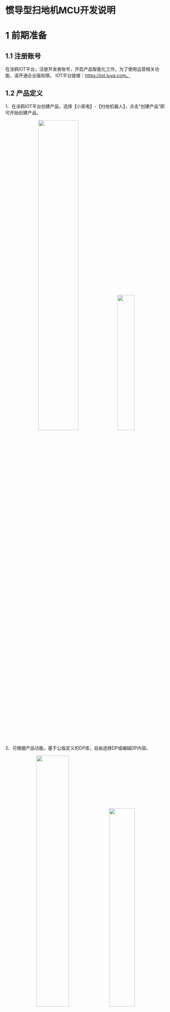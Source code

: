 # 惯导型扫地机MCU开发说明



# 1 前期准备

## 1.1 注册账号

   在涂鸦IOT平台，注册开发者账号，开启产品智能化工作，为了使用运营相关功能，请开通企业版权限。
   IOT平台链接：https://iot.tuya.com。


## 1.2 产品定义

1、在涂鸦IOT平台创建产品，选择【小家电】-【扫地机器人】，点击“创建产品”即可开始创建产品。 

<center class="half">
    <img src="./image/1.2-1.png" width=50%/> 
    <img src="./image/1.2-2.png" width=33%/>
</center>

2、可根据产品功能，基于公版定义的DP库，自由选择DP或编辑DP内容。

<center class="half">
    <img src="./image/1.2-3.png" width=45%/> 
    <img src="./image/1.2-4.png" width=40%/>
</center>

3、产品定义后，选择适配的云模组，并在IOT平台采购样片。

<center class="half">
    <img src="./image/1.2-5.png" width=50%/> 
</center>

4、完成相关定义后，IOT平台会根据产品定义和云模组型号，生成相应的数据协议，请下载并保存。

<center class="half">
    <img src="./image/1.2-6.png" width=50%/> 
</center>

详细操作请参考：



# 2 硬件对接

在硬件开发时，结合MCU主控电路情况，将云模组接入主控电路，实现模组与主控的物理连接，具体过程由开发者自行完成。



**【相关说明请参考】** https://docs.tuya.com/zh/iot/device-development/module/wifi-module/mcu-typical-reference-of-wifi-module/wifie3smodulemcu



# 3 通讯协议

惯导型扫地机设备端与云端及APP的数据交互分为两部分协议，一是产品功能协议（DP协议），二是地图数据协议。

产品功能协议，在产品定义时生成，涵盖各产品功能点的上报和下发方式。（见1.2节）

数据传输协议，用于定义清扫地图的显示方式、地图数据点格式。

## 3.1 功能DP

以惯导型扫地机通用版产品DP定义为例，其产品DP定义如下:

<center class="half">
    <img src="./image/3.1-1.png" width=60%/> 
</center>


根据功能DP的特点，可以将其分为控制类、状态类、传输类三种类型：

控制类DP：主要实现APP和机器间的控制交互，数据类型通常布尔型、枚举型，如清扫开关、清扫模式；

状态类DP：主要实现机器端状态型数据上报，数据类型通常是数值型、字符型，如清扫时间、剩余电量；

传输类DP：主要实现APP和机器间的通讯交互，数据类型通常是字符型、RAW型，如清扫记录、地图参数；



## 3.3 地图传输

地图数据协议主要包括地图参数配置、地图数据包的格式，具体格式如下：

**1、地图参数配置**

机器初始化时，机器向云端上报地图配置参数，用于告知APP，当前地图的长宽、以及坐标原点的位置。

地图参数格式：

```c
  // 地图配置参数定义
  typedef struct
  {
      uint8_t   origin; // 地图原点位置，0-左上角  1-左下角
      uint8_t   width;  // 地图宽度，最大255
      uint8_t   hight;  // 地图高度，最大255      
  }ST_CONFIG; 
```



**2、地图数据包格式**

机器启动清扫时，机器向云端上报地图数据包，APP在收到地图数据后，更新当前地图，呈现完整的清扫地图画面。

地图数据格式：

```c
// 地图坐标点定义
typedef struct
{
    uint8_t   x;
    uint8_t   y;
    uint8_t   type;
} ST_POT;

// 坐标点类型定义
enum enum_point_type
{
    point_type_current   = 0x00,  // 当前点
    point_type_barrier   = 0x01,  // 障碍点
    point_type_cleaned   = 0x02,  // 已清扫点
    point_type_charge    = 0x03， // 充电桩
};
```



## 3.4 相关附件

1、[公版产品标准DP定义及交互参考](https://github.com/LinusZhao/tuya_gyro_robot_demo/blob/master/mcu_sdk/doc/03-DP%E5%AE%9A%E4%B9%89%E5%8F%8A%E4%BA%A4%E4%BA%92_2019_12_2.xlsx)

2、参考[公版产品标准通讯协议](https://docs.tuya.com/zh/iot/device-development/access-mode/mcu-solution-wifi/wifi-general-solution/tuya-cloud-universal-serial-port-access-protocol)的**3.23扫地机地图数据服务(可选)** 章节



## 4  MCU开发

### 4.1 开发方式

机器主控与云模组通过串口通信方式进行通讯，MCU端交互部分的开发有两种方式：

串口指令：MCU与模组通过指令码方式进行交互。优点：代码量少，不占用MCU资源。

接口移植：MCU调用模组的接口函数进行交互。优点：接口丰富，开发方便。

详细说明请参考：

【串口协议】https://docs.tuya.com/zh/iot/device-development/access-mode/mcu-solution-wifi/wifi-general-solution/tuya-cloud-universal-serial-port-access-protocol

【接口移植】：https://docs.tuya.com/zh/iot/device-development/access-mode/mcu-solution-wifi/wifi-general-solution/sdk-transplant



### 4.2 通用功能

**1、配网**

【配网功能及指示灯函数完善】 https://docs.tuya.com/zh/iot/device-development/access-mode/mcu-solution-wifi/wifi-general-solution/sdk-transplant 

**2、OTA**

【确认 MCU 是否需要支固件升级】 https://docs.tuya.com/zh/iot/device-development/access-mode/mcu-solution-wifi/wifi-general-solution/sdk-transplant 



### 4.3 关键交互

**1、DP数据交互**

1）机器启动时，上报初始值到云端；

2）手动启动机器时，上报相应的控制开关、状态数值到云端；

3）清扫开关、清扫模式等控制类DP，机器在接收到APP的指令并成功执行后，上报原始值到云端；

**2、地图配置上报**

```c
/*****************************************************************
 * @Function: app_panel_init
 * @Description: 配置涂鸦智能APP面板显示的地图尺寸和原点位置            
 * @Param: origin, 地图原点位置，0-左上角  1-左下角
 * @Param: map_size, 目前最大支持显示255*255个坐标点
 * @Return: void
 *****************************************************************/
void app_panel_init(unsigned char origin,unsigned short map_size)
{
    unsigned char buffer[3] = {0};
    buffer[0] = origin;
    buffer[1] = map_size >> 8;
    buffer[2] = map_size & 0xFF;
    mcu_dp_raw_update(DPID_MAP_CONFIG,buffer,sizeof(buffer)); //RAW型数据上报;
}
```

**3、地图数据上报**

```c
/*****************************************************************
 * @Function: mcu_map_data_report
 * @Description: 地图数据上报            
 * @Param: id, 地图id号，用于标识一次完整的清扫过程
 * @Param: buffer, 地图坐标点数组
 * @Param: point_num, 坐标点数量
 * @Return: void
 *****************************************************************/
unsigned char  mcu_map_data_report(MAP_ID_S id, ST_POT *buffer, unsigned short point_num)
{
    static unsigned int map_offset = 0;
    static MAP_ID_S last_id = 0;
    unsigned short this_len = 0;

    if(stop_update_flag == ENABLE)
        return SUCCESS;

    if(last_id != id){ // 开始新的清扫，map_id更新
        map_offset = 0;
    }

    this_len = sizeof(GYRO_MAP_S) * point_num;
    stream_trans(id, map_offset, (unsigned char *)buffer, this_len);
    map_offset += this_len;

    last_id = id;

    return SUCCESS;
}
```

### 4.4 参考源码

【GitHub】 https://github.com/LinusZhao/tuya_gyro_robot_demo/tree/master/mcu_sdk 



# 5 工程调试

**1、功能调试**

机器MCU程序开发完成后，用APP对机器进行配网，在APP上对扫地机进行相关操作，验证指令收发，APP显示、机器执行等是否正确。
<center class="half">
    <img src="./image/5-1.png" width=50%/> 
</center>

**2、单点调试**

当MCU采用在模块化并行开发时，可以借助调试面板功能，单独调试某个DP的逻辑是否正确。（对于定制型项目，在APP定制完成前，也可以采用调试面板进行辅助开发）

<center class="half">
    <img src="./image/5-1.png" width=50%/> 
</center>

**3、日志查询**
IOT平台提供日志查询功能，可以查看扫地机MCU与APP间的数据通讯情况，适用于异常情况下，排查各端的操作情况。

<center class="half">
    <img src="./image/5-2.png" width=80%/> 
</center>



# 6 其他

**1、OTA后台配置**
对于支持MCU固件升级的厂家，可以在此上传MCU固件，进行远程固件升级。上传固件后，先进行固件的测试验证，通过后，才可对外发布固件，确保不影响用户使用。

<center class="half">
    <img src="./image/6-1.png" width=45%/> 
    <img src="./image/6-2.png" width=52%/>
</center>



**2、三方语音开通**
扫地机可以接收Alexa等三方语音的指令，音箱下发的指令码，与DP定义的指令一致，常用的控制功能有开启清扫、结束清扫、回充、寻找机器等。不同音箱支持的指令稍有差异。

三方语音开通请参考：https://tuyainc.github.io/TUYA_IOT_SDK_doc/zh-hans/resource/gyro_voice_open.html